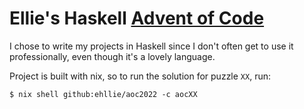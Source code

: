 # Ellie's Haskell [Advent of Code](https://adventofcode.com/2022)
I chose to write my projects in Haskell since I don't often get to use it professionally, even though it's a lovely language.

Project is built with nix, so to run the solution for puzzle `XX`, run: 
```console
$ nix shell github:ehllie/aoc2022 -c aocXX
```
